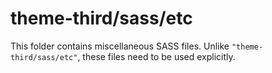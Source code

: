 # theme-third/sass/etc

This folder contains miscellaneous SASS files. Unlike `"theme-third/sass/etc"`, these files
need to be used explicitly.
